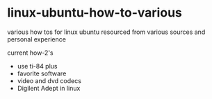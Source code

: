 linux-ubuntu-how-to-various
===========================

various how tos for linux ubuntu resourced from various sources and personal experience

current how-2's

- use ti-84 plus
- favorite software
- video and dvd codecs
- Digilent Adept in linux

